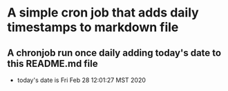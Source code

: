 A simple cron job that adds daily timestamps to markdown file
============================================================
## A chronjob run once daily adding today's date to this README.md file
* today's date is Fri Feb 28 12:01:27 MST 2020
